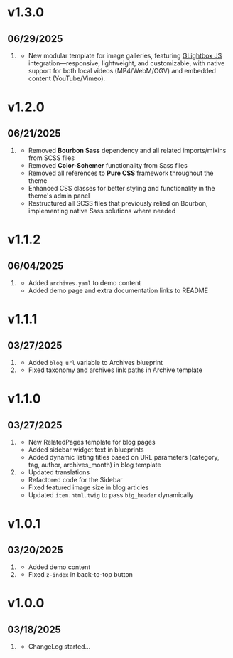 # v1.3.0
## 06/29/2025

1. [](#new)
    * New modular template for image galleries, featuring [GLightbox JS](https://biati-digital.github.io/glightbox/) integration—responsive, lightweight, and customizable, with native support for both local videos (MP4/WebM/OGV) and embedded content (YouTube/Vimeo).

# v1.2.0
## 06/21/2025

1. [](#improved)
    * Removed **Bourbon Sass** dependency and all related imports/mixins from SCSS files
    * Removed **Color-Schemer** functionality from Sass files
    * Removed all references to **Pure CSS** framework throughout the theme
    * Enhanced CSS classes for better styling and functionality in the theme's admin panel
    * Restructured all SCSS files that previously relied on Bourbon, implementing native Sass solutions where needed

# v1.1.2
## 06/04/2025

1. [](#improved)
    * Added `archives.yaml` to demo content
    * Added demo page and extra documentation links to README 

# v1.1.1
## 03/27/2025

1. [](#improved)
    * Added `blog_url` variable to Archives blueprint 
2. [](#bugfix)
    * Fixed taxonomy and archives link paths in Archive template

# v1.1.0
## 03/27/2025

1. [](#new)
    * New RelatedPages template for blog pages
    * Added sidebar widget text in blueprints
    * Added dynamic listing titles based on URL parameters (category, tag, author, archives_month) in blog template
2. [](#improved)
    * Updated translations
    * Refactored code for the Sidebar
    * Fixed featured image size in blog articles
    * Updated `item.html.twig` to pass `big_header` dynamically

# v1.0.1
## 03/20/2025

1. [](#new)
    * Added demo content
2. [](#bugfix)
    * Fixed `z-index` in back-to-top button

# v1.0.0
## 03/18/2025

1. [](#new)
    * ChangeLog started...

